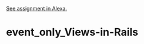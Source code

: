 
[See assignment in Alexa.](https://alexa.bitmaker.co/cohorts/67/assignments/2037/latest)
# event_only_Views-in-Rails
